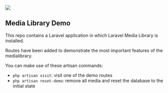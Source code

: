
[<img src="https://github-ads.s3.eu-central-1.amazonaws.com/support-ukraine.svg?t=1" />](https://supportukrainenow.org)

## Media Library Demo

This repo contains a Laravel application in which Laravel Media Library is installed. 

Routes have been added to demonstrate the most important features of the medialibrary.

You can make use of these artisan commands:

-  `php artisan visit`: visit one of the demo routes
- `php artisan reset-demo`: remove all media and reset the database to the initial state
